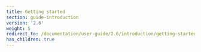 ```yaml
---
title: Getting started
section: guide-introduction
version: '2.6'
weight: 5
redirect_to: /documentation/user-guide/2.6/introduction/getting-started/overview
has_children: true
---
```

